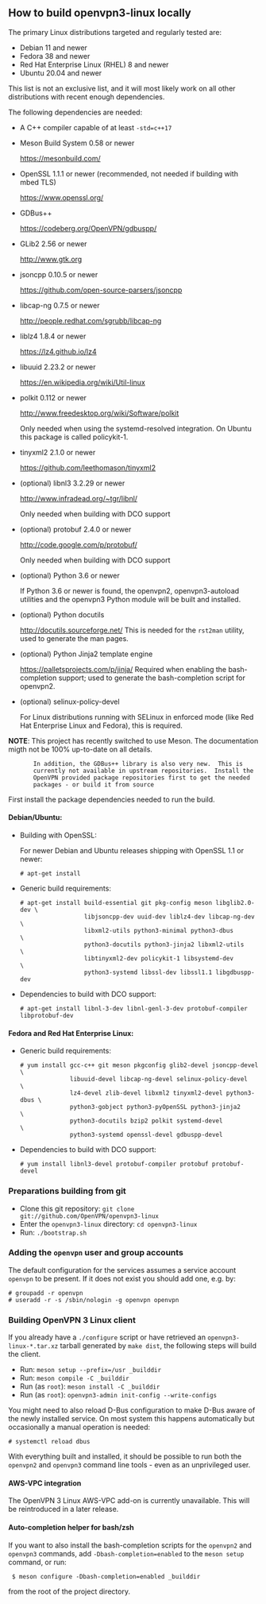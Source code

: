 How to build openvpn3-linux locally
-----------------------------------

The primary Linux distributions targeted and regularly tested are:

  - Debian 11 and newer
  - Fedora 38 and newer
  - Red Hat Enterprise Linux (RHEL) 8 and newer
  - Ubuntu 20.04 and newer

This list is not an exclusive list, and it will most likely work
on all other distributions with recent enough dependencies.

The following dependencies are needed:

* A C++ compiler capable of at least ``-std=c++17``

* Meson Build System 0.58 or newer

  https://mesonbuild.com/

* OpenSSL 1.1.1 or newer (recommended, not needed if building with mbed TLS)

  https://www.openssl.org/

* GDBus++

  https://codeberg.org/OpenVPN/gdbuspp/

* GLib2 2.56 or newer

  http://www.gtk.org

* jsoncpp 0.10.5 or newer

  https://github.com/open-source-parsers/jsoncpp

* libcap-ng 0.7.5 or newer

  http://people.redhat.com/sgrubb/libcap-ng

* liblz4 1.8.4 or newer

  https://lz4.github.io/lz4

* libuuid 2.23.2 or newer

  https://en.wikipedia.org/wiki/Util-linux

* polkit 0.112 or newer

  http://www.freedesktop.org/wiki/Software/polkit

  Only needed when using the systemd-resolved integration.  On Ubuntu this
  package is called policykit-1.

* tinyxml2 2.1.0 or newer

  https://github.com/leethomason/tinyxml2

* (optional) libnl3 3.2.29 or newer

  http://www.infradead.org/~tgr/libnl/

  Only needed when building with DCO support

* (optional) protobuf 2.4.0 or newer

  http://code.google.com/p/protobuf/

  Only needed when building with DCO support

* (optional) Python 3.6 or newer

  If Python 3.6 or newer is found, the openvpn2, openvpn3-autoload utilities
  and the openvpn3 Python module will be built and installed.

* (optional) Python docutils

  http://docutils.sourceforge.net/
  This is needed for the `rst2man` utility, used to generate the man pages.

* (optional) Python Jinja2 template engine

   https://palletsprojects.com/p/jinja/
   Required when enabling the bash-completion support; used to generate the
   bash-completion script for openvpn2.

* (optional) selinux-policy-devel

  For Linux distributions running with SELinux in enforced mode (like Red Hat
  Enterprise Linux and Fedora), this is required.

**NOTE**:  This project has recently switched to use Meson.  The documentation
           migth not be 100% up-to-date on all details.

           In addition, the GDBus++ library is also very new.  This is
           currently not available in upstream repositories.  Install the
           OpenVPN provided package repositories first to get the needed
           packages - or build it from source


First install the package dependencies needed to run the build.

#### Debian/Ubuntu:

- Building with OpenSSL:

  For newer Debian and Ubuntu releases shipping with OpenSSL 1.1 or newer:

      # apt-get install 

- Generic build requirements:

      # apt-get install build-essential git pkg-config meson libglib2.0-dev \
                        libjsoncpp-dev uuid-dev liblz4-dev libcap-ng-dev    \
                        libxml2-utils python3-minimal python3-dbus          \
                        python3-docutils python3-jinja2 libxml2-utils       \
                        libtinyxml2-dev policykit-1 libsystemd-dev          \
                        python3-systemd libssl-dev libssl1.1 libgdbuspp-dev

- Dependencies to build with DCO support:

      # apt-get install libnl-3-dev libnl-genl-3-dev protobuf-compiler libprotobuf-dev


#### Fedora and Red Hat Enterprise Linux:

- Generic build requirements:

      # yum install gcc-c++ git meson pkgconfig glib2-devel jsoncpp-devel    \
                    libuuid-devel libcap-ng-devel selinux-policy-devel       \
                    lz4-devel zlib-devel libxml2 tinyxml2-devel python3-dbus \
                    python3-gobject python3-pyOpenSSL python3-jinja2         \
                    python3-docutils bzip2 polkit systemd-devel              \
                    python3-systemd openssl-devel gdbuspp-devel

- Dependencies to build with DCO support:

      # yum install libnl3-devel protobuf-compiler protobuf protobuf-devel


### Preparations building from git
- Clone this git repository: ``git clone git://github.com/OpenVPN/openvpn3-linux``
- Enter the ``openvpn3-linux`` directory: ``cd openvpn3-linux``
- Run: ``./bootstrap.sh``


### Adding the `openvpn` user and group accounts
The default configuration for the services assumes a service account
`openvpn` to be present.  If it does not exist you should add one, e.g. by:

    # groupadd -r openvpn
    # useradd -r -s /sbin/nologin -g openvpn openvpn


### Building OpenVPN 3 Linux client
If you already have a `./configure` script or have retrieved an
`openvpn3-linux-*.tar.xz` tarball generated by `make dist`, the following steps
will build the client.

- Run: ``meson setup --prefix=/usr _builddir``
- Run: ``meson compile -C _builddir``
- Run (as `root`): ``meson install -C _builddir``
- Run (as `root`): ``openvpn3-admin init-config --write-configs``

You might need to also reload D-Bus configuration to make D-Bus aware of
the newly installed service.  On most system this happens automatically
but occasionally a manual operation is needed:

    # systemctl reload dbus

With everything built and installed, it should be possible to run both the
``openvpn2`` and ``openvpn3`` command line tools - even as an unprivileged
user.


#### AWS-VPC integration

The OpenVPN 3 Linux AWS-VPC add-on is currently unavailable. This will be
reintroduced in a later release.


#### Auto-completion helper for bash/zsh

If you want to also install the bash-completion scripts for the
``openvpn2`` and ``openvpn3`` commands, add ``-Dbash-completion=enabled``
to the ``meson setup`` command, or run:

     $ meson configure -Dbash-completion=enabled _builddir

from the root of the project directory.
